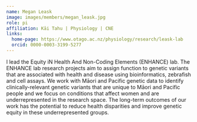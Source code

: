```yaml
---
name: Megan Leask
image: images/members/megan_leask.jpg
role: pi
affiliation: Kāi Tahu | Physiology | CNE
links:
  home-page: https://www.otago.ac.nz/physiology/research/leask-lab
  orcid: 0000-0003-3199-5277
---
```


I lead the Equity iN Health And Non-Coding Elements (ENHANCE) lab. The ENHANCE lab research projects aim to assign function to genetic variants that are associated with health and disease using bioinformatics, zebrafish and cell assays. We work with Māori and Pacific genetic data to identify clinically-relevant genetic variants that are unique to Māori and Pacific people and we focus on conditions that affect women and are underrepresented in the research space. The long-term outcomes of our work has the potential to reduce health disparities and improve genetic equity in these underrepresented groups.
